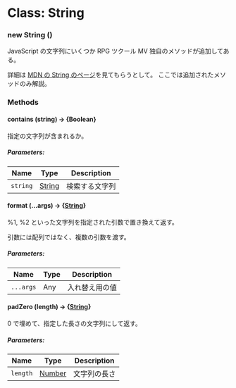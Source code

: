 # Class: String

### new String ()

JavaScript の文字列にいくつか RPG ツクール MV 独自のメソッドが追加してある。

詳細は [MDN の String のページ](https://developer.mozilla.org/ja/docs/Web/JavaScript/Reference/Global_Objects/String)を見てもらうとして。
ここでは追加されたメソッドのみ解説。

### Methods

#### contains (string) → {Boolean}

指定の文字列が含まれるか。

##### Parameters:

| Name     | Type                | Description    |
| -------- | ------------------- | -------------- |
| `string` | [String](String.md) | 検索する文字列 |

#### format (...args) → {[String](String.md)}

%1, %2 といった文字列を指定された引数で置き換えて返す。

引数には配列ではなく、複数の引数を渡す。

##### Parameters:

| Name      | Type | Description    |
| --------- | ---- | -------------- |
| `...args` | Any  | 入れ替え用の値 |

#### padZero (length) → {[String](String.md)}

0 で埋めて、指定した長さの文字列にして返す。

##### Parameters:

| Name     | Type                | Description  |
| -------- | ------------------- | ------------ |
| `length` | [Number](Number.md) | 文字列の長さ |
